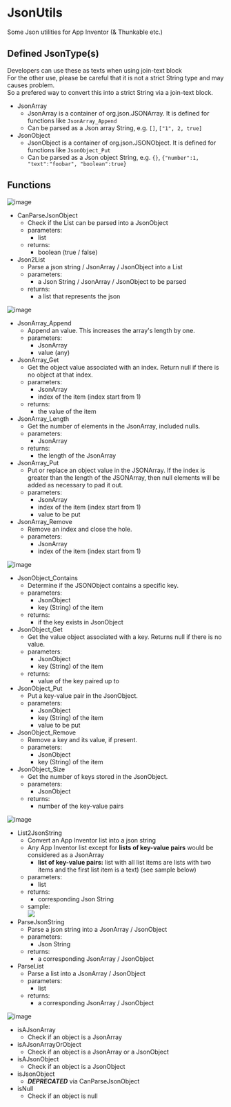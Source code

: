 # JsonUtils

Some Json utilities for App Inventor (& Thunkable etc.)

## Defined JsonType(s)

Developers can use these as texts when using join-text block  
For the other use, please be careful that it is not a strict String type and may causes problem.  
So a prefered way to convert this into a strict String via a join-text block.

* JsonArray
    * JsonArray is a container of org.json.JSONArray. It is defined for functions like `JsonArray_Append`
    * Can be parsed as a Json array String, e.g. `[]`, `["1", 2, true]`
* JsonObject
    * JsonObject is a container of org.json.JSONObject. It is defined for functions like `JsonObject_Put`
    * Can be parsed as a Json object String, e.g. `{}`, `{"number":1, "text":"foobar", "boolean":true}`

## Functions

![image](https://user-images.githubusercontent.com/22613139/44954326-fb764f00-aed2-11e8-9867-b1bee527ebf0.png)

* CanParseJsonObject
    * Check if the List can be parsed into a JsonObject
    * parameters:
        * list
    * returns:
        * boolean (true / false)
* Json2List
    * Parse a json string / JsonArray / JsonObject into a List
    * parameters:
        * a Json String / JsonArray / JsonObject to be parsed
    * returns:
        * a list that represents the json

![image](https://user-images.githubusercontent.com/22613139/44954323-edc0c980-aed2-11e8-85ac-ee28980c5cfd.png)

* JsonArray_Append
    * Append an value. This increases the array's length by one.
    * parameters:
        * JsonArray
        * value (any)
* JsonArray_Get
    * Get the object value associated with an index. Return null if there is no object at that index.
    * parameters:
        * JsonArray
        * index of the item (index start from 1)
    * returns:
        * the value of the item
* JsonArray_Length
    * Get the number of elements in the JsonArray, included nulls.
    * parameters:
        * JsonArray
    * returns:
        * the length of the JsonArray
* JsonArray_Put
    * Put or replace an object value in the JSONArray. If the index is greater than the length of the JSONArray, then null elements will be added as necessary to pad it out.
    * parameters:
        * JsonArray
        * index of the item (index start from 1)
        * value to be put
* JsonArray_Remove
    * Remove an index and close the hole.
    * parameters:
        * JsonArray
        * index of the item (index start from 1)

![image](https://user-images.githubusercontent.com/22613139/44954312-cc5fdd80-aed2-11e8-8d7b-fb933d5af9da.png)

* JsonObject_Contains
    * Determine if the JSONObject contains a specific key.
    * parameters:
        * JsonObject
        * key (String) of the item
    * returns:
        * if the key exists in JsonObject
* JsonObject_Get
    * Get the value object associated with a key. Returns null if there is no value.
    * parameters:
        * JsonObject
        * key (String) of the item
    * returns:
        * value of the key paired up to
* JsonObject_Put
    * Put a key-value pair in the JsonObject.
    * parameters:
        * JsonObject
        * key (String) of the item
        * value to be put
* JsonObject_Remove
    * Remove a key and its value, if present.
    * parameters:
        * JsonObject
        * key (String) of the item
* JsonObject_Size
    * Get the number of keys stored in the JsonObject.
    * parameters:
        * JsonObject
    * returns:
        * number of the key-value pairs

![image](https://user-images.githubusercontent.com/22613139/44954501-a425ae00-aed5-11e8-963b-6ae52286a613.png)

* List2JsonString
    * Convert an App Inventor list into a json string
    * Any App Inventor list except for **lists of key-value pairs** would be considered as a JsonArray
        * **list of key-value pairs:** list with all list items are lists with two items and the first list item is a text) (see sample below)
    * parameters:
        * list 
    * returns:
        * corresponding Json String
    * sample:  
      ![](https://user-images.githubusercontent.com/22613139/44947212-54df6f00-ae3c-11e8-86e6-50bc0d462a69.png)
* ParseJsonString
    * Parse a json string into a JsonArray / JsonObject
    * parameters:
        * Json String
    * returns:
        * a corresponding JsonArray / JsonObject
* ParseList
    * Parse a list into a JsonArray / JsonObject
    * parameters:
        * list
    * returns:
        * a corresponding JsonArray / JsonObject

![image](https://user-images.githubusercontent.com/22613139/44954546-dc2cf100-aed5-11e8-9b53-a591579164bc.png)

* isAJsonArray
    * Check if an object is a JsonArray
* isAJsonArrayOrObject
    * Check if an object is a JsonArray or a JsonObject
* isAJsonObject
    * Check if an object is a JsonObject
* isJsonObject
    * ***DEPRECATED*** via CanParseJsonObject
* isNull
    * Check if an object is null